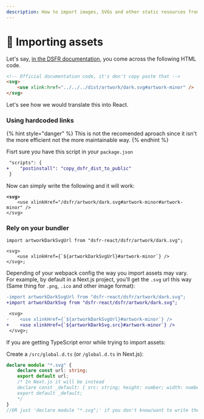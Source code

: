 ```yaml
---
description: How to import images, SVGs and other static resources from @gouvfr/dsfr
---
```


# 🌅 Importing assets

Let's say, [in the DSFR documentation](https://www.systeme-de-design.gouv.fr/elements-d-interface/composants/parametres-d-affichage), you come across the following HTML code.

```html
<!-- Official documentation code, it's don't copy paste that -->
<svg>
    <use xlink:href="../../../dist/artwork/dark.svg#artwork-minor" />
</svg>
```

Let's see how we would translate this into React.

### Using hardcoded links

{% hint style="danger" %}
This is not the recomended aproach since it isn't the more efficient not the more maintainable way.
{% endhint %}

Fisrt sure you have this script in your `package.json`

```diff
 "scripts": {
+    "postinstall": "copy_dsfr_dist_to_public"
 }
```

Now can simply write the following and it will work: &#x20;

<pre class="language-tsx"><code class="lang-tsx"><strong>&#x3C;svg>
</strong>    &#x3C;use xlinkHref="/dsfr/artwork/dark.svg#artwork-minor#artwork-minor" />
&#x3C;/svg></code></pre>

### Rely on your bundler



```tsx
import artworkDarkSvgUrl from "dsfr-react/dsfr/artwork/dark.svg";

<svg>
    <use xlinkHref={`${artworkDarkSvgUrl}#artwork-minor`} />
</svg>;
```

Depending of your webpack config the way you import assets may vary.\
For example, by default in a Next.js project, you'll get the `.svg` url this way (Same thing for `.png`, `.ico` and other image format):

```diff
-import artworkDarkSvgUrl from "dsfr-react/dsfr/artwork/dark.svg";
+import artworkDarkSvg from "dsfr-react/dsfr/artwork/dark.svg";

 <svg>
-    <use xlinkHref={`${artworkDarkSvgUrl}#artwork-minor`} />
+    <use xlinkHref={`${artworkDarkSvg.src}#artwork-minor`} />
 </svg>;
```

If you are getting TypeScript error while trying to import assets:

Create a `/src/global.d.ts` (or `/global.d.ts` in Next.js):

```typescript
declare module "*.svg" {
    declare const url: string;
    export default url;
    /* In Next.js it will be instead
    declare const _default: { src: string; height: number; width: number; };
    export default _default;
    */
}
//OR just 'declare module "*.svg";' if you don't know/want to write the actual type.
```
